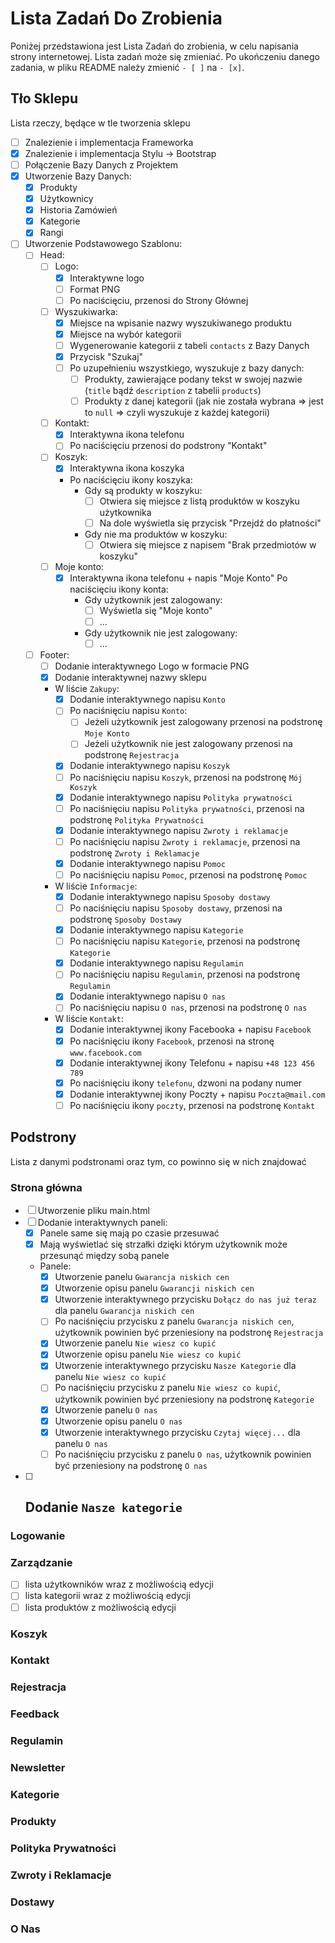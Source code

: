 # Lista Zadań Do Zrobienia
Poniżej przedstawiona jest Lista Zadań do zrobienia, w celu napisania strony internetowej. Lista zadań może się zmieniać. Po ukończeniu danego zadania, w pliku README należy zmienić ``- [ ]`` na ``- [x]``.

## Tło Sklepu
Lista rzeczy, będące w tle tworzenia sklepu

- [ ] Znalezienie i implementacja Frameworka
- [x] Znalezienie i implementacja Stylu -> Bootstrap
- [ ] Połączenie Bazy Danych z Projektem
- [x] Utworzenie Bazy Danych:
    - [x] Produkty
    - [x] Użytkownicy
    - [x] Historia Zamówień
    - [x] Kategorie
    - [x] Rangi
- [ ] Utworzenie Podstawowego Szablonu: 
    - [ ] Head:
        - [ ] Logo: 
            - [x] Interaktywne logo 
            - [ ] Format PNG
            - [ ] Po naciścięciu, przenosi do Strony Głównej
        - [ ] Wyszukiwarka:
            - [x] Miejsce na wpisanie nazwy wyszukiwanego produktu
            - [x] Miejsce na wybór kategorii
            - [ ] Wygenerowanie kategorii z tabeli `contacts` z Bazy Danych
            - [x] Przycisk "Szukaj"
            - [ ] Po uzupełnieniu wszystkiego, wyszukuje z bazy danych:
                - [ ] Produkty, zawierające podany tekst w swojej nazwie (`title` bądź `description` z tabelii `products`)
                - [ ] Produkty z danej kategorii (jak nie została wybrana => jest to `null` => czyli wyszukuje z każdej kategorii)            
        - [ ] Kontakt:
            - [x] Interaktywna ikona telefonu
            - [ ] Po naciścięciu przenosi do podstrony "Kontakt"
        - [ ] Koszyk:
            - [x] Interaktywna ikona koszyka
            - Po naciścięciu ikony koszyka:
                - Gdy są produkty w koszyku:
                    - [ ] Otwiera się miejsce z listą produktów w koszyku użytkownika
                    - [ ] Na dole wyświetla się przycisk "Przejdź do płatności"
                - Gdy nie ma produktów w koszyku:
                    - [ ] Otwiera się miejsce z napisem "Brak przedmiotów w koszyku"
        - [ ] Moje konto:
            - [x] Interaktywna ikona telefonu + napis "Moje Konto"
            Po naciścięciu ikony konta:
                - Gdy użytkownik jest zalogowany:
                    - [ ] Wyświetla się "Moje konto"
                    - [ ] ...
                - Gdy użytkownik nie jest zalogowany:
                    - [ ] ...
    - [ ] Footer:
        - [ ] Dodanie interaktywnego Logo w formacie PNG
        - [x] Dodanie interaktywnej nazwy sklepu
        - W liście `Zakupy`:
            - [x] Dodanie interaktywnego napisu `Konto`
            - [ ] Po naciśnięciu napisu `Konto`:
                - [ ] Jeżeli użytkownik jest zalogowany przenosi na podstronę `Moje Konto`
                - [ ] Jeżeli użytkownik nie jest zalogowany przenosi na podstronę `Rejestracja` 
            - [x] Dodanie interaktywnego napisu `Koszyk`
            - [ ] Po naciśnięciu napisu `Koszyk`, przenosi na podstronę `Mój Koszyk`
            - [x] Dodanie interaktywnego napisu `Polityka prywatności`
            - [ ] Po naciśnięciu napisu `Polityka prywatności`, przenosi na podstronę `Polityka Prywatności`
            - [x] Dodanie interaktywnego napisu `Zwroty i reklamacje`
            - [ ] Po naciśnięciu napisu `Zwroty i reklamacje`, przenosi na podstronę `Zwroty i Reklamacje`
            - [x] Dodanie interaktywnego napisu `Pomoc`
            - [ ] Po naciśnięciu napisu `Pomoc`, przenosi na podstronę `Pomoc`
        - W liście `Informacje`:
            - [x] Dodanie interaktywnego napisu `Sposoby dostawy`
            - [ ] Po naciśnięciu napisu `Sposoby dostawy`, przenosi na podstronę `Sposoby Dostawy`
            - [x] Dodanie interaktywnego napisu `Kategorie`
            - [ ] Po naciśnięciu napisu `Kategorie`, przenosi na podstronę `Kategorie`
            - [x] Dodanie interaktywnego napisu `Regulamin`
            - [ ] Po naciśnięciu napisu `Regulamin`, przenosi na podstronę `Regulamin`
            - [x] Dodanie interaktywnego napisu `O nas`
            - [ ] Po naciśnięciu napisu `O nas`, przenosi na podstronę `O nas`
        - W liście `Kontakt`:
            - [x] Dodanie interaktywnej ikony Facebooka + napisu `Facebook`
            - [x] Po naciśnięciu ikony `Facebook`, przenosi na stronę `www.facebook.com`
            - [x] Dodanie interaktywnej ikony Telefonu + napisu `+48 123 456 789`
            - [x] Po naciśnięciu ikony `telefonu`, dzwoni na podany numer
            - [x] Dodanie interaktywnej ikony Poczty + napisu `Poczta@mail.com`
            - [ ] Po naciśnięciu ikony `poczty`, przenosi na podstronę `Kontakt`

## Podstrony
Lista z danymi podstronami oraz tym, co powinno się w nich znajdować

### Strona główna
- [ ] Utworzenie pliku main.html
- [ ] Dodanie interaktywnych paneli:
    - [x] Panele same się mają po czasie przesuwać
    - [x] Mają wyświetlać się strzałki dzięki którym użytkownik może przesunąć między sobą panele
    - Panele:
        - [x] Utworzenie panelu `Gwarancja niskich cen`
        - [x] Utworzenie opisu panelu `Gwarancji niskich cen`
        - [x] Utworzenie interaktywnego przycisku `Dołącz do nas już teraz` dla panelu `Gwarancja niskich cen`
        - [ ] Po naciśnięciu przycisku z panelu `Gwarancja niskich cen`, użytkownik powinien być przeniesiony na podstronę `Rejestracja`
        - [x] Utworzenie panelu `Nie wiesz co kupić`
        - [x] Utworzenie opisu panelu `Nie wiesz co kupić`
        - [x] Utworzenie interaktywnego przycisku `Nasze Kategorie` dla panelu `Nie wiesz co kupić`
        - [ ] Po naciśnięciu przycisku z panelu `Nie wiesz co kupić`, użytkownik powinien być przeniesiony na podstronę `Kategorie`
        - [x] Utworzenie panelu `O nas`
        - [x] Utworzenie opisu panelu `O nas`
        - [x] Utworzenie interaktywnego przycisku `Czytaj więcej...` dla panelu `O nas`
        - [ ] Po naciśnięciu przycisku z panelu `O nas`, użytkownik powinien być przeniesiony na podstronę `O nas`
- [ ] Dodanie `Nasze kategorie`
    - 

### Logowanie

### Zarządzanie
- [ ] lista użytkowników wraz z możliwością edycji
- [ ] lista kategorii wraz z możliwością edycji
- [ ] lista produktów z możliwością edycji

### Koszyk

### Kontakt

### Rejestracja

### Feedback

### Regulamin

### Newsletter

### Kategorie

### Produkty

### Polityka Prywatności

### Zwroty i Reklamacje

### Dostawy

### O Nas
